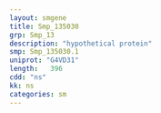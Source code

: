 ```yaml
---
layout: smgene
title: Smp_135030
grp: Smp_13
description: "hypothetical protein"
smp: Smp_135030.1
uniprot: "G4VD31"
length:   396
cdd: "ns"
kk: ns
categories: sm
---
```


